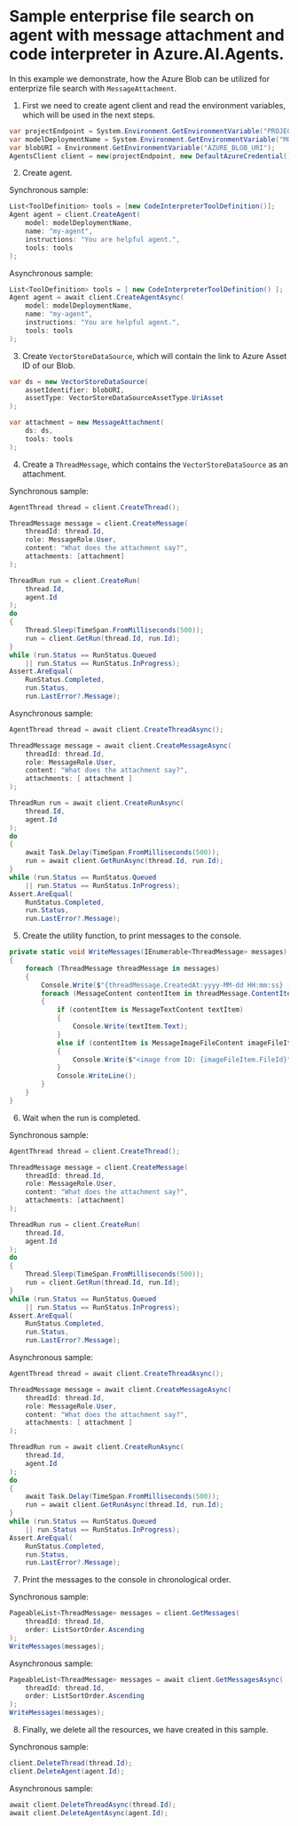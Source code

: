# Sample enterprise file search on agent with message attachment and code interpreter in Azure.AI.Agents.

In this example we demonstrate, how the Azure Blob can be utilized for enterprize file search with `MessageAttachment`.

1. First we need to create agent client and read the environment variables, which will be used in the next steps.
```C# Snippet:AgentsCodeInterpreterEnterpriseSearch_CreateClient
var projectEndpoint = System.Environment.GetEnvironmentVariable("PROJECT_ENDPOINT");
var modelDeploymentName = System.Environment.GetEnvironmentVariable("MODEL_DEPLOYMENT_NAME");
var blobURI = Environment.GetEnvironmentVariable("AZURE_BLOB_URI");
AgentsClient client = new(projectEndpoint, new DefaultAzureCredential());
```
2. Create agent.

Synchronous sample:
```C# Snippet:AgentsCodeInterpreterEnterpriseSearch_CreateAgent
List<ToolDefinition> tools = [new CodeInterpreterToolDefinition()];
Agent agent = client.CreateAgent(
    model: modelDeploymentName,
    name: "my-agent",
    instructions: "You are helpful agent.",
    tools: tools
);
```

Asynchronous sample:
```C# Snippet:AgentsCodeInterpreterEnterpriseSearchAsync_CreateAgent
List<ToolDefinition> tools = [ new CodeInterpreterToolDefinition() ];
Agent agent = await client.CreateAgentAsync(
    model: modelDeploymentName,
    name: "my-agent",
    instructions: "You are helpful agent.",
    tools: tools
);
```

3. Create `VectorStoreDataSource`, which will contain the link to Azure Asset ID of our Blob.
```C# Snippet:AgentsCreateMessageAttachmentWithBlobStore
var ds = new VectorStoreDataSource(
    assetIdentifier: blobURI,
    assetType: VectorStoreDataSourceAssetType.UriAsset
);

var attachment = new MessageAttachment(
    ds: ds,
    tools: tools
);
```

4. Create a `ThreadMessage`, which contains the `VectorStoreDataSource` as an attachment.

Synchronous sample:
```C# Snippet:AgentsCodeInterpreterEnterpriseSearch_CreateThreadRun
AgentThread thread = client.CreateThread();

ThreadMessage message = client.CreateMessage(
    threadId: thread.Id,
    role: MessageRole.User,
    content: "What does the attachment say?",
    attachments: [attachment]
);

ThreadRun run = client.CreateRun(
    thread.Id,
    agent.Id
);
do
{
    Thread.Sleep(TimeSpan.FromMilliseconds(500));
    run = client.GetRun(thread.Id, run.Id);
}
while (run.Status == RunStatus.Queued
    || run.Status == RunStatus.InProgress);
Assert.AreEqual(
    RunStatus.Completed,
    run.Status,
    run.LastError?.Message);
```

Asynchronous sample:
```C# Snippet:AgentsCodeInterpreterEnterpriseSearchAsync_CreateThreadRun
AgentThread thread = await client.CreateThreadAsync();

ThreadMessage message = await client.CreateMessageAsync(
    threadId: thread.Id,
    role: MessageRole.User,
    content: "What does the attachment say?",
    attachments: [ attachment ]
);

ThreadRun run = await client.CreateRunAsync(
    thread.Id,
    agent.Id
);
do
{
    await Task.Delay(TimeSpan.FromMilliseconds(500));
    run = await client.GetRunAsync(thread.Id, run.Id);
}
while (run.Status == RunStatus.Queued
    || run.Status == RunStatus.InProgress);
Assert.AreEqual(
    RunStatus.Completed,
    run.Status,
    run.LastError?.Message);
```

5. Create the utility function, to print messages to the console.
```C# Snippet:AgentsCodeInterpreterEnterpriseSearch_Print
private static void WriteMessages(IEnumerable<ThreadMessage> messages)
{
    foreach (ThreadMessage threadMessage in messages)
    {
        Console.Write($"{threadMessage.CreatedAt:yyyy-MM-dd HH:mm:ss} - {threadMessage.Role,10}: ");
        foreach (MessageContent contentItem in threadMessage.ContentItems)
        {
            if (contentItem is MessageTextContent textItem)
            {
                Console.Write(textItem.Text);
            }
            else if (contentItem is MessageImageFileContent imageFileItem)
            {
                Console.Write($"<image from ID: {imageFileItem.FileId}");
            }
            Console.WriteLine();
        }
    }
}
```

6. Wait when the run is completed.

Synchronous sample:
```C# Snippet:AgentsCodeInterpreterEnterpriseSearch_CreateThreadRun
AgentThread thread = client.CreateThread();

ThreadMessage message = client.CreateMessage(
    threadId: thread.Id,
    role: MessageRole.User,
    content: "What does the attachment say?",
    attachments: [attachment]
);

ThreadRun run = client.CreateRun(
    thread.Id,
    agent.Id
);
do
{
    Thread.Sleep(TimeSpan.FromMilliseconds(500));
    run = client.GetRun(thread.Id, run.Id);
}
while (run.Status == RunStatus.Queued
    || run.Status == RunStatus.InProgress);
Assert.AreEqual(
    RunStatus.Completed,
    run.Status,
    run.LastError?.Message);
```

Asynchronous sample:
```C# Snippet:AgentsCodeInterpreterEnterpriseSearchAsync_CreateThreadRun
AgentThread thread = await client.CreateThreadAsync();

ThreadMessage message = await client.CreateMessageAsync(
    threadId: thread.Id,
    role: MessageRole.User,
    content: "What does the attachment say?",
    attachments: [ attachment ]
);

ThreadRun run = await client.CreateRunAsync(
    thread.Id,
    agent.Id
);
do
{
    await Task.Delay(TimeSpan.FromMilliseconds(500));
    run = await client.GetRunAsync(thread.Id, run.Id);
}
while (run.Status == RunStatus.Queued
    || run.Status == RunStatus.InProgress);
Assert.AreEqual(
    RunStatus.Completed,
    run.Status,
    run.LastError?.Message);
```

7. Print the messages to the console in chronological order.

Synchronous sample:
```C# Snippet:AgentsCodeInterpreterEnterpriseSearch_PrintMessages
PageableList<ThreadMessage> messages = client.GetMessages(
    threadId: thread.Id,
    order: ListSortOrder.Ascending
);
WriteMessages(messages);
```

Asynchronous sample:
```C# Snippet:AgentsCodeInterpreterEnterpriseSearchAsync_PrintMessages
PageableList<ThreadMessage> messages = await client.GetMessagesAsync(
    threadId: thread.Id,
    order: ListSortOrder.Ascending
);
WriteMessages(messages);
```


8. Finally, we delete all the resources, we have created in this sample.

Synchronous sample:
```C# Snippet:AgentsCodeInterpreterEnterpriseSearch_Cleanup
client.DeleteThread(thread.Id);
client.DeleteAgent(agent.Id);
```

Asynchronous sample:
```C# Snippet:AgentsCodeInterpreterEnterpriseSearchAsync_Cleanup
await client.DeleteThreadAsync(thread.Id);
await client.DeleteAgentAsync(agent.Id);
```
